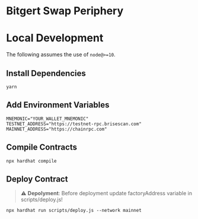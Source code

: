 # Bitgert Swap Periphery


# Local Development

The following assumes the use of `node@>=10`.

## Install Dependencies

`yarn`

## Add Environment Variables

`MNEMONIC="YOUR_WALLET_MNEMONIC"`\
`TESTNET_ADDRESS="https://testnet-rpc.brisescan.com"`\
`MAINNET_ADDRESS="https://chainrpc.com"`

## Compile Contracts

`npx hardhat compile`

## Deploy Contract

> :warning: **Depolyment**: Before deployment update factoryAddress variable in scripts/deploy.js!

`npx hardhat run scripts/deploy.js --network mainnet`